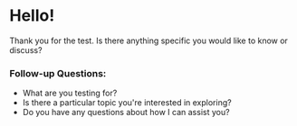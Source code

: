 # Hello!

Thank you for the test. Is there anything specific you would like to know or discuss?

### Follow-up Questions:
- What are you testing for?
- Is there a particular topic you're interested in exploring?
- Do you have any questions about how I can assist you?

